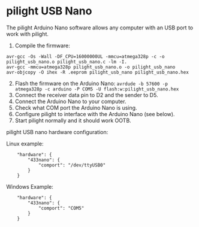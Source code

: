 # pilight USB Nano

The pilight Arduino Nano software allows any computer with an USB port to work with pilight.

1. Compile the firmware:
```
avr-gcc -Os -Wall -DF_CPU=16000000UL -mmcu=atmega328p -c -o pilight_usb_nano.o pilight_usb_nano.c -lm -I.
avr-gcc -mmcu=atmega328p pilight_usb_nano.o -o pilight_usb_nano
avr-objcopy -O ihex -R .eeprom pilight_usb_nano pilight_usb_nano.hex
```
2. Flash the firmware on the Arduino Nano:
`avrdude -b 57600 -p atmega328p -c arduino -P COM5 -U flash:w:pilight_usb_nano.hex`
3. Connect the receiver data pin to D2 and the sender to D5.
4. Connect the Arduino Nano to your computer.
5. Check what COM port the Arduino Nano is using.
6. Configure pilight to interface with the Arduino Nano (see below).
7. Start pilight normally and it should work OOTB.

pilight USB nano hardware configuration:

Linux example:
```
	"hardware": {
		"433nano": {
			"comport": "/dev/ttyUSB0"
		}
	}
```
Windows Example:
```
	"hardware": {
		"433nano": {
			"comport": "COM5"
		}
	}
```